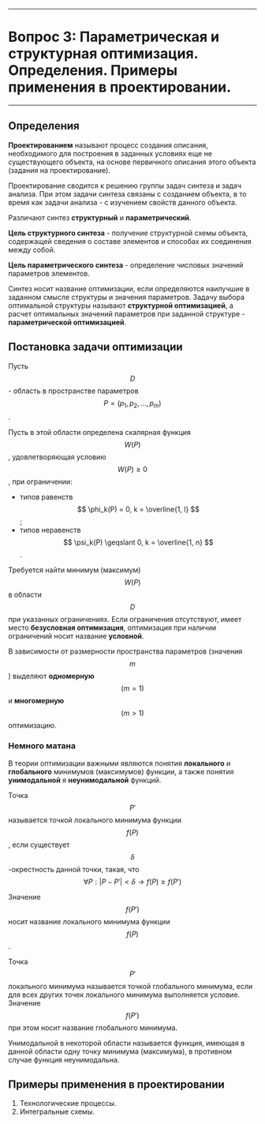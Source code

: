 ___
# Вопрос 3: Параметрическая и структурная оптимизация. Определения. Примеры применения в проектировании.
___

## Определения

**Проектированием** называют процесс создания описания, необходимого для построения в заданных условиях еще не существующего объекта, на основе первичного описания этого объекта (задания на проектирование).

Проектирование сводится к решению группы задач синтеза и задач анализа. При этом задачи синтеза связаны с созданием объекта, в то время как задачи анализа - с изучением свойств данного объекта.

Различают синтез **структурный** и **параметрический**.

**Цель структурного синтеза** - получение структурной схемы объекта, содержащей сведения о составе элементов и способах их соединения между собой.

**Цель параметрического синтеза** - определение числовых значений параметров элементов.

Синтез носит название оптимизации, если определяются наилучшие в заданном смысле структуры и значения параметров. Задачу выбора оптимальной структуры называют **структурной оптимизацией**, а расчет оптимальных значений параметров при заданной структуре - **параметрической оптимизацией**.

## Постановка задачи оптимизации

Пусть $$ D $$ - область в пространстве параметров $$ P = (p_1, p_2, \text{...}, p_m) $$.

Пусть в этой области определена скалярная функция $$ W(P) $$, удовлетворяющая условию $$ W(P) \geqslant 0 $$, при ограничении:
* типов равенств $$ \phi_k(P) = 0, k = \overline{1, l} $$;
* типов неравенств $$ \psi_k(P) \geqslant 0, k = \overline{1, n} $$.

Требуется найти минимум (максимум) $$ W(P) $$ в области $$ D $$ при указанных ограничениях. Если ограничения отсутствуют, имеет место **безусловная оптимизация**, оптимизация при наличии ограничений носит название **условной**.

В зависимости от размерности пространства параметров (значения $$ m $$) выделяют **одномерную** $$ (m=1) $$ и **многомерную** $$ (m>1) $$ оптимизацию.

### Немного матана

В теории оптимизации важными являются понятия **локального** и **глобального** минимумов (максимумов) функции, а также понятия **унимодальной** я **неунимодальной** функций.

Точка $$ P' $$ называется точкой локального минимума функции $$ f(P) $$, если существует $$ \delta $$-окрестность данной точки, такая, что $$ \forall P: |P - P'| < \delta \to f(P) \geqslant f(P') $$

Значение $$ f(P') $$ носит название локального минимума функции $$ f(P) $$.

Точка $$ P' $$ локального минимума называется точкой глобального минимума, если для всех других точек локального минимума выполняется условие. Значение $$ f(P') $$ при этом носит название глобального минимума.

Унимодальной в некоторой области называется функция, имеющая в данной области одну точку минимума (максимума), в противном случае функция неунимодальна.

## Примеры применения в проектировании
1. Технологические процессы.
2. Интегральные схемы.